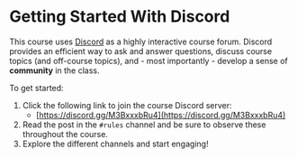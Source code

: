 # Getting Started With Discord

This course uses [Discord](https://discord.com/) as a highly interactive course
forum. Discord provides an efficient way to ask and answer questions, discuss
course topics (and off-course topics), and - most importantly - develop a sense
of **community** in the class.

To get started:

1. Click the following link to join the course Discord server:
    - [https://discord.gg/M3BxxxbRu4](https://discord.gg/M3BxxxbRu4)
1. Read the post in the `#rules` channel and be sure to observe these throughout the course.
1. Explore the different channels and start engaging! 

